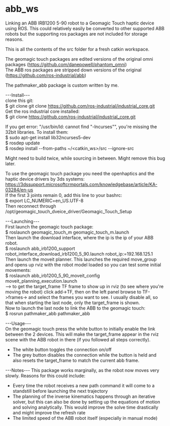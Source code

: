 # abb_ws
Linking an ABB IRB1200 5-90 robot to a Geomagic Touch haptic device using ROS. This could relatively easily be converted to other supported ABB robots but the supporting ros packages are not included for storage reasons.

This is all the contents of the src folder for a fresh catkin workspace.

The geomagic touch packages are edited versions of the original omni packages (https://github.com/danepowell/phantom_omni)  
The ABB ros packages are stripped down versions of the original (https://github.com/ros-industrial/abb)  

The pathmaker_abb package is custom written by me.

---Install---  
clone this git:  
$ git clone git clone https://github.com/ros-industrial/industrial_core.git  
Get the ros industrial core installed:  
$ git clone https://github.com/ros-industrial/industrial_core.git  

If you get error: "/usr/bin/ld: cannot find "-lncurses"", you're missing the 32bit libraries. To install them:   
$ sudo apt-get install lib32ncurses5-dev  
$ rosdep update  
$ rosdep install --from-paths ~/<catkin_ws>/src --ignore-src   

Might need to build twice, while sourcing in between. Might remove this bug later.  

To use the geomagic touch package you need the openhaptics and the haptic device drivers by 3ds systems:  
https://3dssupport.microsoftcrmportals.com/knowledgebase/article/KA-03284/en-us   
If the first 3 joints remain 0, add this line to your bashrc:  
$ export LC_NUMERIC=en_US.UTF-8  
Then reconnect through /opt/geomagic_touch_dveice_driver/Geomagic_Touch_Setup  

---Launching---  
First launch the geomagic touch package:  
$ roslaunch geomagic_touch_m geomagic_touch_m.launch   
Then launch the download interface, where the ip is the ip of your ABB robot.  
$ roslaunch abb_irb1200_support robot_interface_download_irb1200_5_90.launch robot_ip:=192.168.125.1  
Then launch the moveit planner. This launches the required move_group and opens up rviz with the robot model loaded so you can test some initial movements:  
$ roslaunch abb_irb1200_5_90_moveit_config moveit_planning_execution.launch  
--> to get the target_frame TF frame to show up in rviz (to see where you're moving the robot) click add->TF, then on the left panel browse to TF->frames-> and select the frames you want to see. I usually disable all, so that when starting the last node, only the target_frame is shown.  
Now to launch the last node to link the ABB to the geomagic touch:  
$ rosrun pathmaker_abb pathmaker_abb  

---Usage---  
On the geomagic touch press the white button to initially enable the link between the 2 devices. This will make the target_frame appear in the rviz scene with the ABB robot in there (if you followed all steps correctly).   
- The white button toggles the connection on/off  
- The grey button disables the connection while the button is held and also resets the target_frame to match the current abb frame.  


---Notes---
This package works marginally, as the robot now moves very slowly. Reasons for this could include:
- Every time the robot receives a new path command it will come to a standstill before launching the next trajectory  
- The planning of the inverse kinematics happens through an iterative solver, but this can also be done by setting up the equations of motion and solving analytically. This would improve the solve time drastically and might improve the refresh rate
- The limited speed of the ABB robot itself (especially in manual mode)
